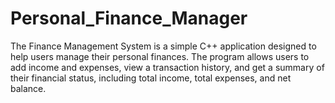 # Personal_Finance_Manager
The Finance Management System is a simple C++ application designed to help users manage their personal finances. The program allows users to add income and expenses, view a transaction history, and get a summary of their financial status, including total income, total expenses, and net balance. 

